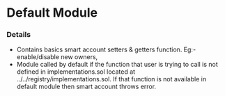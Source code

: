 # Default Module

### Details
- Contains basics smart account setters & getters function. Eg:- enable/disable new owners, 
- Module called by default if the function that user is trying to call is not defined in implementations.sol located at ../../registry/implementations.sol. If that function is not available in default module then smart account throws error.
